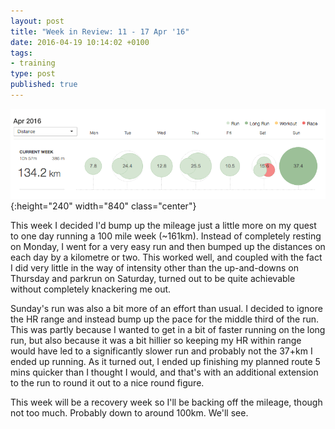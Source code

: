 ```yaml
---
layout: post
title: "Week in Review: 11 - 17 Apr '16"
date: 2016-04-19 10:14:02 +0100
tags:
- training
type: post
published: true
---
```


![Week in Review: 11 - 17 Apr '16](/img/week-in-review-11-17Apr16.png){:height="240" width="840" class="center"}

This week I decided I'd bump up the mileage just a little more on my quest to one day running a 100 mile week (~161km).  Instead of completely resting on Monday, I went for a very easy run and then bumped up the distances on each day by a kilometre or two.  This worked well, and coupled with the fact I did very little in the way of intensity other than the up-and-downs on Thursday and parkrun on Saturday, turned out to be quite achievable without completely knackering me out.

Sunday's run was also a bit more of an effort than usual. I decided to ignore the HR range and instead bump up the pace for the middle third of the run. This was partly because I wanted to get in a bit of faster running on the long run, but also because it was a bit hillier so keeping my HR within range would have led to a significantly slower run and probably not the 37+km I ended up running. As it turned out, I ended up finishing my planned route 5 mins quicker than I thought I would, and that's with an additional extension to the run to round it out to a nice round figure.

This week will be a recovery week so I'll be backing off the mileage, though not too much. Probably down to around 100km. We'll see.
